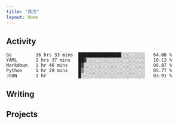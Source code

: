```yaml
---
title: "首页"
layout: Home
---
```


## Activity
<!--START_SECTION:waka-->
```text
Go         16 hrs 33 mins  ████████████████░░░░░░░░░   64.08 % 
YAML       2 hrs 37 mins   ██▓░░░░░░░░░░░░░░░░░░░░░░   10.13 % 
Markdown   1 hr 46 mins    █▓░░░░░░░░░░░░░░░░░░░░░░░   06.87 % 
Python     1 hr 29 mins    █▒░░░░░░░░░░░░░░░░░░░░░░░   05.77 % 
JSON       1 hr            █░░░░░░░░░░░░░░░░░░░░░░░░   03.91 % 
```
<!--END_SECTION:waka-->

## Writing
<PindedPosts />

## Projects
<Projects />
